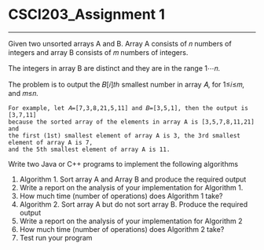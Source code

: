 # CSCI203_Assignment 1

---

Given two unsorted arrays A and B. Array A consists of 𝑛 numbers of integers and array B consists of 𝑚 numbers of integers. <br>

The integers in array B are distinct and they are in the range 1⋯𝑛.<br>

The problem is to output the 𝐵[𝑖]𝑡ℎ smallest number in array 𝐴, for 1≤𝑖≤𝑚, and 𝑚≤𝑛.<br>

```
For example, let 𝐴=[7,3,8,21,5,11] and 𝐵=[3,5,1], then the output is [3,7,11]
because the sorted array of the elements in array A is [3,5,7,8,11,21] and
the first (1st) smallest element of array A is 3, the 3rd smallest element of array A is 7,
and the 5th smallest element of array A is 11.
```


Write two Java or C++ programs to implement the following algorithms

1. Algorithm 1. Sort array A and Array B and produce the required output
2. Write a report on the analysis of your implementation for Algorithm 1. 
3. How much time (number of operations) does Algorithm 1 take?
4. Algorithm 2. Sort array A but do not sort array B. Produce the required output
5. Write a report on the analysis of your implementation for Algorithm 2
6. How much time (number of operations) does Algorithm 2 take? 
7. Test run your program
